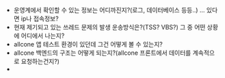 - 운영계에서 확인할 수 있는 정보는 어디까진지?(로그, 데이터베이스 등등..) ... 있다면 ip나 접속정보?
- 현재 제기되고 있는 쓰레드 문제의 발생 운송방식은?(TSS? VBS?) 그 중 어떤 상황에 어디에서 나는지?
- allcone 앱 테스트 환경이 있던데 그건 어떻게 볼 수 있는지?
- allcone 백엔드의 구조는 어떻게 되는지?(allcone 프론트에서 데이터를 계속적으로 요청하는건지?)
- 